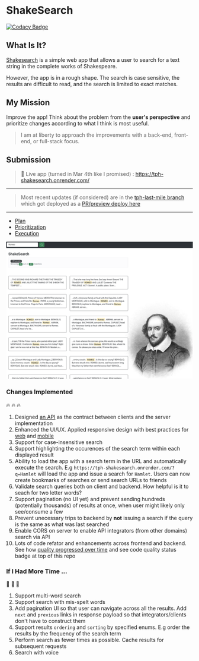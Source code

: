 # ShakeSearch

[![Codacy Badge](https://app.codacy.com/project/badge/Grade/7fc94d170eff459eb06cf0ee4eb82579)](https://www.codacy.com/gh/chalu/shakesearch/dashboard?utm_source=github.com&utm_medium=referral&utm_content=chalu/shakesearch&utm_campaign=Badge_Grade)

## What Is It?

[Shakesearch](https://pulley-shakesearch.onrender.com/) is a simple web app that allows a user to search for a text string in the complete works of Shakespeare.

However, the app is in a rough shape. The search is case sensitive, the results are difficult to read, and the search is limited to exact matches.

## My Mission

Improve the app!
Think about the problem from the **user's perspective** and prioritize changes according to what I think is most useful.

> I am at liberty to approach the improvements with a back-end, front-end, or full-stack focus.

## Submission

> :rocket: Live app (turned in Mar 4th like I promised) : https://tph-shakesearch.onrender.com/
---
> Most recent updates (if considered) are in the [tph-last-mile branch](https://github.com/chalu/shakesearch/tree/tph-last-mile) which got deployed as a [PR/preview deploy here](https://tph-shakesearch-pr-39.onrender.com)

---

- [Plan](https://github.com/users/chalu/projects/1/views/1)
- [Prioritization](https://github.com/users/chalu/projects/1/views/3)
- [Execution](https://github.com/users/chalu/projects/1/views/2)

![ShakeSearch](./app-on-desktop.png "ShakeSearch")

### Changes Implemented

:fire: :fire: :fire:

1.  Designed [an API](https://tph-shakesearch.onrender.com/api/) as the contract between clients and the server implementation
2.  Enhanced the UI/UX. Applied responsive design with best practices for [web](https://pagespeed.web.dev/report?url=https%3A%2F%2Ftph-shakesearch.onrender.com%2F&form_factor=desktop) and [mobile](https://pagespeed.web.dev/report?url=https%3A%2F%2Ftph-shakesearch.onrender.com%2F)
3.  Support for case-insensitive search
4.  Support highlighting the occurences of the search term within each displayed result
5.  Ability to load the app with a search term in the URL and automatically execute the search. E.g `https://tph-shakesearch.onrender.com/?q=Hamlet` will load the app and issue a search for `Hamlet`. Users can now create bookmarks of searches or send search URLs to friends
6.  Validate search queries both on client and backend. How helpful is it to seach for two letter words?
7.  Support pagination (no UI yet) and prevent sending hundreds (potentially thousands) of results at once, when user might likely only see/consume a few
8.  Prevent unecessary trips to backend by **not** issuing a search if the query is the same as what was last searched
9.  Enable CORS on server to enable API integrators (from other domains) search via API
10. Lots of code refator and enhancements across frontend and backend. See how [quality progressed over time](https://app.codacy.com/gh/chalu/shakesearch/dashboard?branch=dev) and see code quality status badge at top of this repo

### If I Had More Time ...

:muscle: :muscle: :muscle:

1.  Support multi-word search
2.  Support search with mis-spelt words
3.  Add pagination UI so that user can navigate across all the results. Add `next` and `previous` links in response payload so that integrators/clients don't have to construct them
4.  Support results `ordering` and `sorting` by specified enums. E.g order the results by the frequency of the search term
5.  Perform search as fewer times as possible. Cache results for subsequent requests
6.  Search with voice
